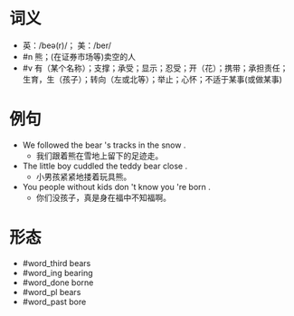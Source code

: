 # 词义
- 英：/beə(r)/； 美：/ber/
- #n 熊；(在证券市场等)卖空的人
- #v 有（某个名称）；支撑；承受；显示；忍受；开（花）；携带；承担责任；生育，生（孩子）；转向（左或北等）；举止；心怀；不适于某事(或做某事)
# 例句
- We followed the bear 's tracks in the snow .
	- 我们跟着熊在雪地上留下的足迹走。
- The little boy cuddled the teddy bear close .
	- 小男孩紧紧地搂着玩具熊。
- You people without kids don 't know you 're born .
	- 你们没孩子，真是身在福中不知福啊。
# 形态
- #word_third bears
- #word_ing bearing
- #word_done borne
- #word_pl bears
- #word_past bore
